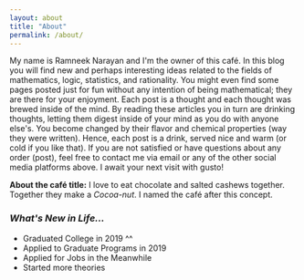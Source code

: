 ```yaml
---
layout: about
title: "About"
permalink: /about/
---
```


My name is Ramneek Narayan and I'm the owner of this café. In this blog you will find new and perhaps interesting ideas related to the fields of mathematics, logic, statistics, and rationality. You might even find some pages posted just for fun without any intention of being mathematical; they are there for your enjoyment. Each post is a thought and each thought was brewed inside of the mind. By reading these articles you in turn are drinking thoughts, letting them digest inside of your mind as you do with anyone else's. You become changed by their flavor and chemical properties (way they were written). Hence, each post is a drink, served nice and warm (or cold if you like that). If you are not satisfied or have questions about any order (post), feel free to contact me via email or any of the other social media platforms above. I await your next visit with gusto!

**About the café title:** I love to eat chocolate and salted cashews together. Together they make a *Cocoa-nut*. I named the café after this concept.

### *What's New in Life...*

- Graduated College in 2019 ^^
- Applied to Graduate Programs in 2019
- Applied for Jobs in the Meanwhile
- Started more theories
